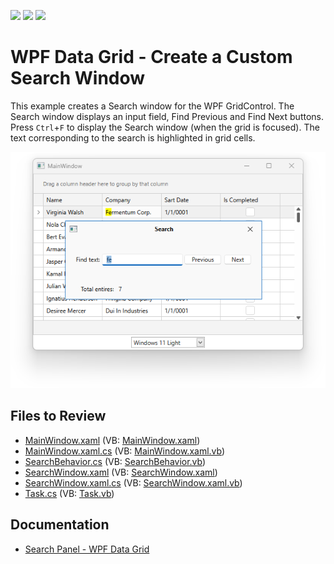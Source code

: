 <!-- default badges list -->
![](https://img.shields.io/endpoint?url=https://codecentral.devexpress.com/api/v1/VersionRange/128649441/22.2.2%2B)
[![](https://img.shields.io/badge/Open_in_DevExpress_Support_Center-FF7200?style=flat-square&logo=DevExpress&logoColor=white)](https://supportcenter.devexpress.com/ticket/details/T127527)
[![](https://img.shields.io/badge/📖_How_to_use_DevExpress_Examples-e9f6fc?style=flat-square)](https://docs.devexpress.com/GeneralInformation/403183)
<!-- default badges end -->

# WPF Data Grid - Create a Custom Search Window

This example creates a Search window for the WPF GridControl. The Search window displays an input field, Find Previous and Find Next buttons. Press `Ctrl`+`F` to display the Search window (when the grid is focused). The text corresponding to the search is highlighted in grid cells.

![WPF Data Grid - Custom Search Window, DevExpress](https://raw.githubusercontent.com/DevExpress-Examples/how-to-create-search-window-with-find-previous-and-find-next-buttons-in-gridcontrol-t127527/22.2.2%2B/i/wpf-data-grid-custom-search-window.png)


## Files to Review

* [MainWindow.xaml](./CS/DevExpress.Example01/MainWindow.xaml) (VB: [MainWindow.xaml](./VB/DevExpress.Example01/MainWindow.xaml))
* [MainWindow.xaml.cs](./CS/DevExpress.Example01/MainWindow.xaml.cs) (VB: [MainWindow.xaml.vb](./VB/DevExpress.Example01/MainWindow.xaml.vb))
* [SearchBehavior.cs](./CS/DevExpress.Example01/SearchBehavior/SearchBehavior.cs) (VB: [SearchBehavior.vb](./VB/DevExpress.Example01/SearchBehavior/SearchBehavior.vb))
* [SearchWindow.xaml](./CS/DevExpress.Example01/SearchBehavior/SearchWindow.xaml) (VB: [SearchWindow.xaml](./VB/DevExpress.Example01/SearchBehavior/SearchWindow.xaml))
* [SearchWindow.xaml.cs](./CS/DevExpress.Example01/SearchBehavior/SearchWindow.xaml.cs) (VB: [SearchWindow.xaml.vb](./VB/DevExpress.Example01/SearchBehavior/SearchWindow.xaml.vb))
* [Task.cs](./CS/DevExpress.Example01/Task.cs) (VB: [Task.vb](./VB/DevExpress.Example01/Task.vb))


## Documentation

* [Search Panel - WPF Data Grid](https://docs.devexpress.com/WPF/11402/controls-and-libraries/data-grid/filtering-and-searching/search)
